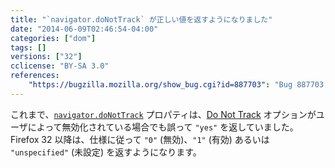 ```yaml
---
title: "`navigator.doNotTrack` が正しい値を返すようになりました"
date: "2014-06-09T02:46:54-04:00"
categories: ["dom"]
tags: []
versions: ["32"]
cclicense: "BY-SA 3.0"
references:
    "https://bugzilla.mozilla.org/show_bug.cgi?id=887703": "Bug 887703 – Do not track settings results in wrong value for navigator.doNotTrack"
---
```

これまで、[`navigator.doNotTrack`](https://developer.mozilla.org/ja/docs/Web/API/navigator.doNotTrack) プロパティは、[Do Not Track](http://www.mozilla.org/ja/dnt/) オプションがユーザによって無効化されている場合でも誤って `"yes"` を返していました。Firefox 32 以降は、仕様に従って `"0"` (無効)、`"1"` (有効) あるいは `"unspecified"` (未設定) を返すようになります。
